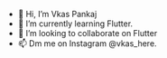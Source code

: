 - 👋 Hi, I’m Vkas Pankaj
- 🌱 I’m currently learning Flutter.
- 💞️ I’m looking to collaborate on Flutter
- 📫 Dm me on Instagram @vkas_here.

<!---
VkasHere/VkasHere is a ✨ special ✨ repository because its `README.md` (this file) appears on your GitHub profile.
You can click the Preview link to take a look at your changes.
--->
